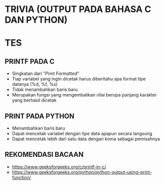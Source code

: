 # TRIVIA (OUTPUT PADA BAHASA C DAN PYTHON)
# TES

## PRINTF PADA C
- Singkatan dari "Print Formatted"
- Tiap variabel yang ingin dicetak harus diberitahu apa format tipe datanya (%d, %f, %s)
- Tidak menambahkan baris baru
- Merupakan fungsi yang mengembalikan nilai berupa panjang karakter yang berhasil dicetak

## PRINT PADA PYTHON
- Menambahkan baris baru
- Dapat mencetak variabel dengan tipe data apapun secara langsung
- Dapat mencetak lebih dari satu data dengan koma sebagai pemisahnya

## REKOMENDASI BACAAN
- https://www.geeksforgeeks.org/c/printf-in-c/
- https://www.geeksforgeeks.org/python/python-output-using-print-function/
